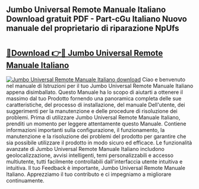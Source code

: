 ## Jumbo Universal Remote Manuale Italiano Download gratuit PDF - Part-cGu Italiano Nuovo manuale del proprietario di riparazione NpUfs

# <h2><a href="http://dfae7z.blite.top/?on=Jumbo+Universal+Remote+Manuale+Italiano">🔗Download 👉🔴 Jumbo Universal Remote Manuale Italiano</a></h2>

[![Jumbo Universal Remote Manuale Italiano download](https://i.imgur.com/lujVjoI.png)](http://dfae7z.blite.top/?on=Jumbo+Universal+Remote+Manuale+Italiano)
Ciao e benvenuto nel manuale di Istruzioni per il tuo Jumbo Universal Remote Manuale Italiano appena disimballato. Questo Manuale ha lo scopo di aiutarti a ottenere il massimo dal tuo Prodotto fornendo una panoramica completa delle sue caratteristiche, del processo di installazione, del manuale Dell'utente, dei suggerimenti per la manutenzione e delle procedure di risoluzione dei problemi. Prima di utilizzare Jumbo Universal Remote Manuale Italiano, prenditi un momento per leggere attentamente questo Manuale. Contiene informazioni importanti sulla configurazione, il funzionamento, la manutenzione e la risoluzione dei problemi del prodotto per garantire che sia possibile utilizzare il prodotto in modo sicuro ed efficace. Le funzionalità avanzate di Jumbo Universal Remote Manuale Italiano includono geolocalizzazione, avvisi intelligenti, temi personalizzabili e accesso multiutente, tutti facilmente controllabili dall'interfaccia utente intuitiva e intuitiva. Il tuo Feedback è importante, Jumbo Universal Remote Manuale Italiano. Apprezziamo il tuo contributo e ci impegniamo a migliorare continuamente.
